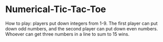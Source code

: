 # Numerical-Tic-Tac-Toe
How to play: players put down integers from 1-9. The first player can put down odd numbers, and the second player can put down even numbers. Whoever can get three numbers in a line to sum to 15  wins.
